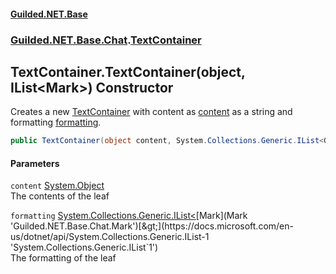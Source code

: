 
#### [Guilded.NET.Base](Guilded_NET_Base 'Guilded_NET_Base')
### [Guilded.NET.Base.Chat](Guilded_NET_Base#Guilded_NET_Base_Chat 'Guilded.NET.Base.Chat').[TextContainer](TextContainer 'Guilded.NET.Base.Chat.TextContainer')
## TextContainer.TextContainer(object, IList&lt;Mark&gt;) Constructor
Creates a new [TextContainer](TextContainer 'Guilded.NET.Base.Chat.TextContainer') with content as [content](TextContainer_TextContainer(object_IList_Mark_)#Guilded_NET_Base_Chat_TextContainer_TextContainer(object_System_Collections_Generic_IList_Guilded_NET_Base_Chat_Mark_)_content 'Guilded.NET.Base.Chat.TextContainer.TextContainer(object, System.Collections.Generic.IList&lt;Guilded.NET.Base.Chat.Mark&gt;).content') as a string and formatting [formatting](TextContainer_TextContainer(object_IList_Mark_)#Guilded_NET_Base_Chat_TextContainer_TextContainer(object_System_Collections_Generic_IList_Guilded_NET_Base_Chat_Mark_)_formatting 'Guilded.NET.Base.Chat.TextContainer.TextContainer(object, System.Collections.Generic.IList&lt;Guilded.NET.Base.Chat.Mark&gt;).formatting').  
```csharp
public TextContainer(object content, System.Collections.Generic.IList<Guilded.NET.Base.Chat.Mark> formatting);
```

#### Parameters
<a name='Guilded_NET_Base_Chat_TextContainer_TextContainer(object_System_Collections_Generic_IList_Guilded_NET_Base_Chat_Mark_)_content'></a>
`content` [System.Object](https://docs.microsoft.com/en-us/dotnet/api/System.Object 'System.Object')  
The contents of the leaf
  
<a name='Guilded_NET_Base_Chat_TextContainer_TextContainer(object_System_Collections_Generic_IList_Guilded_NET_Base_Chat_Mark_)_formatting'></a>
`formatting` [System.Collections.Generic.IList&lt;](https://docs.microsoft.com/en-us/dotnet/api/System.Collections.Generic.IList-1 'System.Collections.Generic.IList`1')[Mark](Mark 'Guilded.NET.Base.Chat.Mark')[&gt;](https://docs.microsoft.com/en-us/dotnet/api/System.Collections.Generic.IList-1 'System.Collections.Generic.IList`1')  
The formatting of the leaf
  
